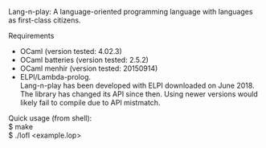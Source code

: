 
Lang-n-play: A language-oriented programming language with languages as first-class citizens.

Requirements
- OCaml (version tested: 4.02.3)
- OCaml batteries (version tested: 2.5.2)
- OCaml menhir (version tested: 20150914)
- ELPI/Lambda-prolog. <br>
  Lang-n-play has been developed with ELPI downloaded on June 2018. The library has changed its API since then. Using newer versions would likely fail to compile due to API mistmatch. 

Quick usage (from shell):    
$ make     
$ ./lofl <example.lop>

